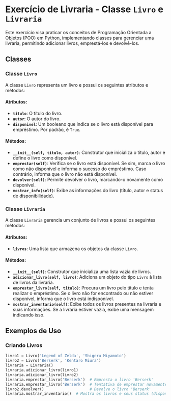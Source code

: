 # Exercício de Livraria - Classe `Livro` e `Livraria`

Este exercício visa praticar os conceitos de Programação Orientada a Objetos (POO) em Python, implementando classes para gerenciar uma livraria, permitindo adicionar livros, emprestá-los e devolvê-los.

## Classes

### Classe `Livro`
A classe `Livro` representa um livro e possui os seguintes atributos e métodos:

#### Atributos:
- **`titulo`**: O título do livro.
- **`autor`**: O autor do livro.
- **`disponivel`**: Um booleano que indica se o livro está disponível para empréstimo. Por padrão, é `True`.

#### Métodos:
- **`__init__(self, titulo, autor)`**: Construtor que inicializa o título, autor e define o livro como disponível.
- **`emprestar(self)`**: Verifica se o livro está disponível. Se sim, marca o livro como não disponível e informa o sucesso do empréstimo. Caso contrário, informa que o livro não está disponível.
- **`devolver(self)`**: Permite devolver o livro, marcando-o novamente como disponível.
- **`mostrar_info(self)`**: Exibe as informações do livro (título, autor e status de disponibilidade).

### Classe `Livraria`
A classe `Livraria` gerencia um conjunto de livros e possui os seguintes métodos:

#### Atributos:
- **`livros`**: Uma lista que armazena os objetos da classe `Livro`.

#### Métodos:
- **`__init__(self)`**: Construtor que inicializa uma lista vazia de livros.
- **`adicionar_livro(self, livro)`**: Adiciona um objeto do tipo `Livro` à lista de livros da livraria.
- **`emprestar_livro(self, titulo)`**: Procura um livro pelo título e tenta realizar o empréstimo. Se o livro não for encontrado ou não estiver disponível, informa que o livro está indisponível.
- **`mostrar_inventario(self)`**: Exibe todos os livros presentes na livraria e suas informações. Se a livraria estiver vazia, exibe uma mensagem indicando isso.

## Exemplos de Uso

### Criando Livros

```python
livro1 = Livro('Legend of Zelda', 'Shigeru Miyamoto')
livro2 = Livro('Berserk', 'Kentaro Miura')
livraria = Livraria()
livraria.adicionar_livro(livro1)
livraria.adicionar_livro(livro2)
livraria.emprestar_livro('Berserk')  # Empresta o livro 'Berserk'
livraria.emprestar_livro('Berserk')  # Tentativa de emprestar novamente, falha pois já está emprestado
livro2.devolver()                    # Devolve o livro 'Berserk'
livraria.mostrar_inventario()  # Mostra os livros e seus status (disponível/emprestado)



